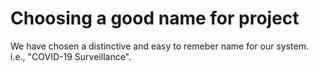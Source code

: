 # Choosing a good name for project
We have chosen a distinctive and easy to remeber name for our system. i.e., "COVID-19 Surveillance".

